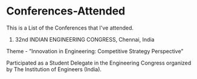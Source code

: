 # Conferences-Attended
This is a List of the Conferences that I've attended.

1. 32nd INDIAN ENGINEERING CONGRESS, Chennai, India

Theme - ”Innovation in Engineering: Competitive Strategy Perspective” 

Participated as a Student Delegate in the Engineering Congress organized by The Institution of Engineers (India).

